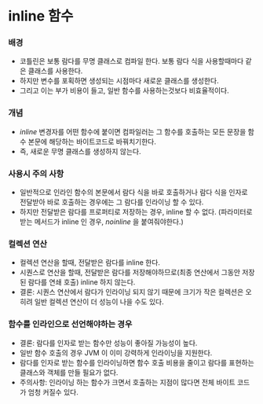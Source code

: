 # inline 함수

### 배경
* 코틀린은 보통 람다를 무명 클래스로 컴파일 한다. 보통 람다 식을 사용할때마다 같은 클래스를 사용한다.
* 하지만 변수를 포획하면 생성되는 시점마다 새로운 클래스를 생성한다.
* 그리고 이는 부가 비용이 들고, 일반 함수를 사용하는것보다 비효율적이다.

### 개념
* *inline* 변경자를 어떤 함수에 붙이면 컴파일러는 그 함수를 호출하는 모든 문장을 함수 본문에 해당하는 바이트코드로 바꿔치기한다.
* 즉, 새로운 무명 클래스를 생성하지 않는다.

### 사용시 주의 사항
* 일반적으로 인라인 함수의 본문에서 람다 식을 바로 호출하거나 람다 식을 인자로 전달받아 바로 호출하는 경우에는 그 람다를 인라이닝 할 수 있다.
* 하지만 전달받은 람다를 프로퍼티로 저장하는 경우, inline 할 수 없다. (파라미터로 받는 메서드가 inline 인 경우, *noinline* 을 붙여줘야한다.)

### 컬렉션 연산
* 컬렉션 연산을 할때, 전달받은 람다를 inline 한다.
* 시퀀스로 연산을 할때, 전달받은 람다를 저장해야하므로(최종 연산에서 그동안 저장된 람다를 연쇄 호출) inline 하지 않는다.
* 결론: 시퀀스 연산에서 람다가 인라이닝 되지 않기 때문에 크기가 작은 컬렉션은 오히려 일반 컬렉션 연산이 더 성능이 나을 수도 있다.

### 함수를 인라인으로 선언해야하는 경우
* 결론: 람다를 인자로 받는 함수만 성능이 좋아질 가능성이 높다.
* 일반 함수 호출의 경우 JVM 이 이미 강력하게 인라이닝을 지원한다.
* 람다를 인자로 받는 함수를 인라이닝하면 함수 호출 비용을 줄이고 람다를 표현하는 클래스와 객체를 만들 필요가 없다.
* 주의사항: 인라이닝 하는 함수가 크면서 호출하는 지점이 많다면 전체 바이트 코드가 엄청 커질수 있다.